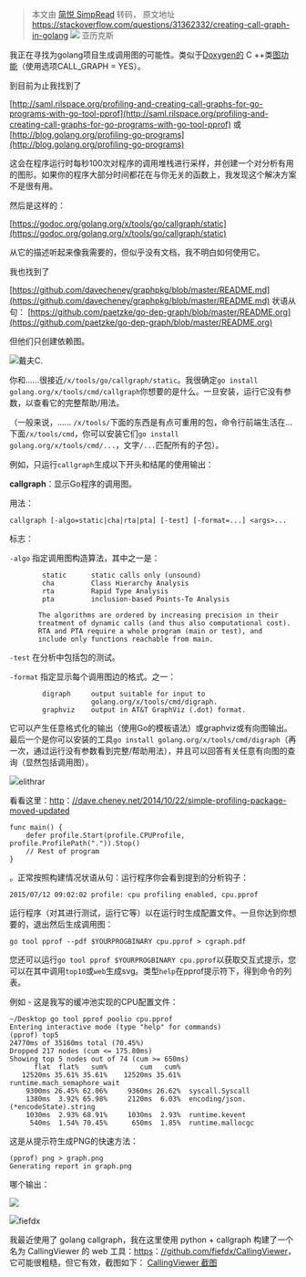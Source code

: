 > 本文由 [简悦 SimpRead](http://ksria.com/simpread/) 转码， 原文地址 https://stackoverflow.com/questions/31362332/creating-call-graph-in-golang ![](https://www.gravatar.com/avatar/4cd00d196b2f9bef669ce212eec963b1?s=32&d=identicon&r=PG) 亚历克斯

我正在寻找为golang项目生成调用图的可能性。类似于[Doxygen的](http://www.stack.nl/~dimitri/doxygen/manual/diagrams.html) C ++类[图功能](http://www.stack.nl/~dimitri/doxygen/manual/diagrams.html)（使用选项CALL_GRAPH = YES）。

到目前为止我找到了

[http://saml.rilspace.org/profiling-and-creating-call-graphs-for-go-programs-with-go-tool-pprof](http://saml.rilspace.org/profiling-and-creating-call-graphs-for-go-programs-with-go-tool-pprof)
或
[http://blog.golang.org/profiling-go-programs](http://blog.golang.org/profiling-go-programs)

这会在程序运行时每秒100次对程序的调用堆栈进行采样，并创建一个对分析有用的图形。如果你的程序大部分时间都花在与你无关的函数上，我发现这个解决方案不是很有用。

然后是这样的：

[https://godoc.org/golang.org/x/tools/go/callgraph/static](https://godoc.org/golang.org/x/tools/go/callgraph/static)

从它的描述听起来像我需要的，但似乎没有文档，我不明白如何使用它。

我也找到了

[https://github.com/davecheney/graphpkg/blob/master/README.md](https://github.com/davecheney/graphpkg/blob/master/README.md)
状语从句：
[https://github.com/paetzke/go-dep-graph/blob/master/README.org](https://github.com/paetzke/go-dep-graph/blob/master/README.org)

但他们只创建依赖图。

![](https://www.gravatar.com/avatar/69443d894baa7969afa69ca6b34b725b?s=32&d=identicon&r=PG)戴夫C.

你和......很接近`/x/tools/go/callgraph/static`。我很确定`go install golang.org/x/tools/cmd/callgraph`你想要的是什么。一旦安装，运行它没有参数，以查看它的完整帮助/用法。

（一般来说，...... `/x/tools/`下面的东西是有点可重用的包，命令行前端生活在...下面`/x/tools/cmd`，你可以安装它们`go install golang.org/x/tools/cmd/...`，文字`/...`匹配所有的子包）。

例如，只运行`callgraph`生成以下开头和结尾的使用输出：

**callgraph**：显示Go程序的调用图。

用法：

`callgraph [-algo=static|cha|rta|pta] [-test] [-format=...] <args>...`

标志：

`-algo` 指定调用图构造算法，其中之一是：

```
        static      static calls only (unsound)
        cha         Class Hierarchy Analysis
        rta         Rapid Type Analysis
        pta         inclusion-based Points-To Analysis

       The algorithms are ordered by increasing precision in their
       treatment of dynamic calls (and thus also computational cost).
       RTA and PTA require a whole program (main or test), and
       include only functions reachable from main.

```

`-test` 在分析中包括包的测试。

`-format` 指定显示每个调用图边的格式。之一：

```
        digraph     output suitable for input to
                    golang.org/x/tools/cmd/digraph.
        graphviz    output in AT&T GraphViz (.dot) format.

```

它可以产生任意格式化的输出（使用Go的模板语法）或graphviz或有向图输出。最后一个是你可以安装的工具`go install golang.org/x/tools/cmd/digraph`（再一次，通过运行没有参数看到完整/帮助用法），并且可以回答有关任意有向图的查询（显然包括调用图）。

![](https://www.gravatar.com/avatar/a3981c0fc8da70da70f2298c15dfb2ba?s=32&d=identicon&r=PG)elithrar

看看这里：[http](http://dave.cheney.net/2014/10/22/simple-profiling-package-moved-updated)：[//dave.cheney.net/2014/10/22/simple-profiling-package-moved-updated](http://dave.cheney.net/2014/10/22/simple-profiling-package-moved-updated)

```
func main() {
    defer profile.Start(profile.CPUProfile, profile.ProfilePath(".")).Stop()
    // Rest of program
}

```

。正常按照构建情况状语从句：运行程序你会看到提到的分析钩子：

```
2015/07/12 09:02:02 profile: cpu profiling enabled, cpu.pprof

```

运行程序（对其进行测试，运行它等）以在运行时生成配置文件。一旦你达到你想要的，退出然后生成调用图：

```
go tool pprof --pdf $YOURPROGBINARY cpu.pprof > cgraph.pdf

```

您还可以运行`go tool pprof $YOURPROGBINARY cpu.pprof`以获取交互式提示，您可以在其中调用`top10`或`web`生成svg。类型`help`在pprof提示符下，得到命令的列表。

例如 - 这是我写的缓冲池实现的CPU配置文件：

```
~/Desktop go tool pprof poolio cpu.pprof
Entering interactive mode (type "help" for commands)
(pprof) top5
24770ms of 35160ms total (70.45%)
Dropped 217 nodes (cum <= 175.80ms)
Showing top 5 nodes out of 74 (cum >= 650ms)
      flat  flat%   sum%        cum   cum%
   12520ms 35.61% 35.61%    12520ms 35.61%  runtime.mach_semaphore_wait
    9300ms 26.45% 62.06%     9360ms 26.62%  syscall.Syscall
    1380ms  3.92% 65.98%     2120ms  6.03%  encoding/json.(*encodeState).string
    1030ms  2.93% 68.91%     1030ms  2.93%  runtime.kevent
     540ms  1.54% 70.45%      650ms  1.85%  runtime.mallocgc

```

这是从提示符生成PNG的快速方法：

```
(pprof) png > graph.png
Generating report in graph.png

```

哪个输出：

![](https://i.stack.imgur.com/1v7eY.png)

![](https://www.gravatar.com/avatar/2422c762946718ed0d2cf73d953ca7a2?s=32&d=identicon&r=PG&f=1)fiefdx

我最近使用了 golang callgraph，我在这里使用 python + callgraph 构建了一个名为 CallingViewer 的 web 工具：[https](https://github.com/fiefdx/CallingViewer)：[//github.com/fiefdx/CallingViewer](https://github.com/fiefdx/CallingViewer)，它可能很粗糙，但它有效，截图如下： [CallingViewer 截图](http://i.stack.imgur.com/4HXgX.png)